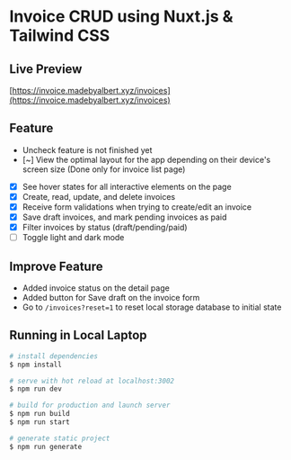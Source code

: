 # Invoice CRUD using Nuxt.js & Tailwind CSS

## Live Preview
[https://invoice.madebyalbert.xyz/invoices](https://invoice.madebyalbert.xyz/invoices)

## Feature 
- Uncheck feature is not finished yet
- [~] View the optimal layout for the app depending on their device's screen size (Done only for invoice list page)
- [x] See hover states for all interactive elements on the page
- [x] Create, read, update, and delete invoices
- [x] Receive form validations when trying to create/edit an invoice
- [x] Save draft invoices, and mark pending invoices as paid
- [x] Filter invoices by status (draft/pending/paid)
- [ ] Toggle light and dark mode

## Improve Feature
- Added invoice status on the detail page
- Added button for Save draft on the invoice form
- Go to `/invoices?reset=1` to reset local storage database to initial state
## Running in Local Laptop

```bash
# install dependencies
$ npm install

# serve with hot reload at localhost:3002
$ npm run dev

# build for production and launch server
$ npm run build
$ npm run start

# generate static project
$ npm run generate
```
